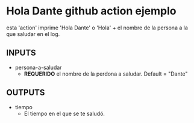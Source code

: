 # Hola Dante github action ejemplo
esta 'action' imprime 'Hola Dante' o 'Hola' + el nombre de la persona a la que saludar en el log.

## INPUTS

* persona-a-saludar
    * **REQUERIDO** el nombre de la perdona a saludar. Default = "Dante"

## OUTPUTS

* tiempo
    * El tiempo en el que se te saludó.
